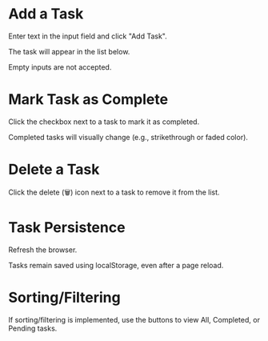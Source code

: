 # Add a Task

Enter text in the input field and click "Add Task".

The task will appear in the list below.

Empty inputs are not accepted.

# Mark Task as Complete

Click the checkbox next to a task to mark it as completed.

Completed tasks will visually change (e.g., strikethrough or faded color).

# Delete a Task

Click the delete (🗑️) icon next to a task to remove it from the list.

# Task Persistence

Refresh the browser.

Tasks remain saved using localStorage, even after a page reload.

# Sorting/Filtering

If sorting/filtering is implemented, use the buttons to view All, Completed, or Pending tasks.
